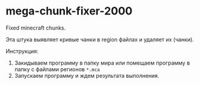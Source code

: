 # mega-chunk-fixer-2000
Fixed minecraft chunks.

Эта штука выявляет кривые чанки в region файлах и удаляет их (чанки).

Инструкция:
1. Закидываем программу в папку мира или помещаем программу в папку с файлами регионов `*.mca`
2. Запускаем программу и ждем результата выполнения.
